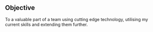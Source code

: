 ## Objective

To a valuable part of a team using cutting edge technology, utilising my current skills and extending them further.
